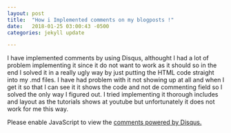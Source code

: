 ```yaml
---
layout: post
title:  "How i Implemented comments on my blogposts !"
date:   2018-01-25 03:00:43 -0500
categories: jekyll update

---
```

I have implemented comments by using Disqus, althought I had a lot of problem implementing it since it do not want to work as it should so in the end 
I solved it in a really ugly way by just putting the HTML code straight into my .md files. 
I have had problem with it not showing up at all and when I get it so that I can see it it shows the code and not de commenting field so I solved the only way I figured out. 
I tried implementing it thorough includes and layout as the tutorials shows at youtube but unfortunately it does not work for me this way.


<div id="disqus_thread"></div>
<script>

(function() { // DON'T EDIT BELOW THIS LINE
var d = document, s = d.createElement('script');
s.src = 'https://http-assignment1-martina261482-codeanyapp-com-4000.disqus.com/embed.js';
s.setAttribute('data-timestamp', +new Date());
(d.head || d.body).appendChild(s);
})();
</script>
<noscript>Please enable JavaScript to view the <a href="https://disqus.com/?ref_noscript">comments powered by Disqus.</a></noscript>
